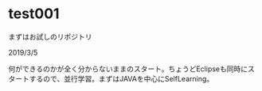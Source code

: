 # test001
まずはお試しのリポジトリ

2019/3/5

何ができるのかが全く分からないままのスタート。ちょうどEclipseも同時にスタートするので、並行学習。まずはJAVAを中心にSelfLearning。
